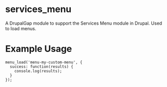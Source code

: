 services_menu
=============

A DrupalGap module to support the Services Menu module in Drupal. Used to load menus.

Example Usage
=============

```
menu_load('menu-my-custom-menu', {
  success: function(results) {
    console.log(results);
  }
});
```
